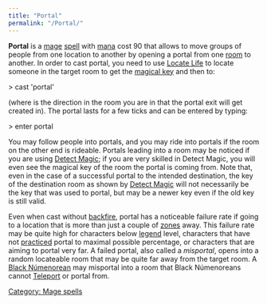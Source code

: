 ```yaml
---
title: "Portal"
permalink: "/Portal/"
---
```


**Portal** is a [mage](mage "wikilink") [spell](spell "wikilink") with
[mana](mana "wikilink") cost 90 that allows to move groups of people
from one location to another by opening a portal from one
[room](room "wikilink") to another. In order to cast portal, you need to
use [Locate Life](Locate_Life "wikilink") to locate someone in the
target room to get the [magical key](magical_key "wikilink") and then
to:


\> cast 'portal' <direction> <magical key>

(where <direction> is the direction in the room you are in that the
portal exit will get created in). The portal lasts for a few ticks and
can be entered by typing:


\> enter portal

You may follow people into portals, and you may ride into portals if the
room on the other end is rideable. Portals leading into a room may be
noticed if you are using [Detect Magic](Detect_Magic "wikilink"); if you
are very skilled in Detect Magic, you will even see the magical key of
the room the portal is coming from. Note that, even in the case of a
successful portal to the intended destination, the key of the
destination room as shown by [Detect Magic](Detect_Magic "wikilink")
will not necessarily be the key that was used to portal, but may be a
newer key even if the old key is still valid.

Even when cast without [backfire](backfire "wikilink"), portal has a
noticeable failure rate if going to a location that is more than just a
couple of [zones](zone "wikilink") away. This failure rate may be quite
high for characters below [legend](legend "wikilink") level, characters
that have not [practiced](practice "wikilink") portal to maximal
possible percentage, or characters that are aiming to portal very far. A
failed portal, also called a *misportal*, opens into a random locateable
room that may be quite far away from the target room. A [Black
Númenorean](Black_Númenorean "wikilink") may misportal into a room that
Black Númenoreans cannot [Teleport](Teleport "wikilink") or portal from.

[Category: Mage spells](Category:_Mage_spells "wikilink")